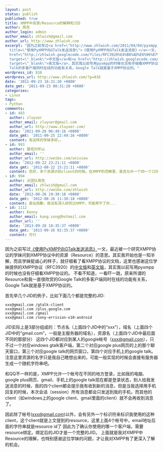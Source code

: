 ```yaml
---
layout: post
status: publish
published: true
title: XMPP中资源/Resource的解释和JID
author: 周亮
author_login: admin
author_email: zhlwish@gmail.com
author_url: http://www.zhlwish.com
excerpt: "因为之前写过<a href=\"http://www.zhlwish.com/2011/04/04/pyxmpp_gtalk/\"
  title=\"使用PyXMPP向GTalk发送消息\">《使用PyXMPP向GTalk发送消息》</a>一文，最近被一个研究XMPP协议的学妹问到XMPP协议中的资源（Resource）的意思。其实我开始也是一知半解，而且学妹挺诚心的样子，就仔细看了看XMPP协议的文档，这里也感谢这位学妹提供的XMPP协议（RFC3920）的<a
  href=\"http://zhlwish.googlecode.com/files/RFC3920%E4%B8%AD%E6%96%87%E7%BF%BB%E8%AF%91%E7%89%88.doc\"
  target=\"_blank\">中文版</a>和<a href=\"http://zhlwish.googlecode.com/files/rfc3920.pdf\"
  target=\"_blank\">英文版</a>，其实我以前写用pyxmpp的时候也没有仔细看XMPP协议的。不看不知道，一看吓一跳，原来所谓的Resource和我一直很欣赏的Google
  Talk的多客户端同时在线的功能有关系，Google Talk就是基于XMPP协议的。"
wordpress_id: 816
wordpress_url: http://www.zhlwish.com/?p=816
date: '2011-09-23 16:31:20 +0800'
date_gmt: '2011-09-23 08:31:20 +0800'
categories:
- Linux
tags:
- Python
comments:
- id: 483
  author: zluyuer
  author_email: zluyuer@gmail.com
  author_url: http://www.zluyuer.com/
  date: '2011-09-26 06:49:16 +0800'
  date_gmt: '2011-09-25 22:49:16 +0800'
  content: 有这样的学妹多好。。
- id: 993
  author: 展视刘怀山
  author_email: ''
  author_url: http://weibo.com/uniview
  date: '2012-08-22 23:21:11 +0800'
  date_gmt: '2012-08-22 15:21:11 +0800'
  content: 您好，多个资源识别client的时候。在XMPP的范畴里，是否允许一个同一个JID的一个资源，发送到另外一个资源里？当然，我们知道GTALK是不可以的。我的前提是，用XMPP的技术，做一个消息系统，同一个JID在不同终端中，自我通讯，是否可能？
- id: 994
  author: 点团队周亮
  author_email: zhlwish@gmail.com
  author_url: http://weibo.com/zhlwish
  date: '2012-08-26 19:30:18 +0800'
  date_gmt: '2012-08-26 11:30:18 +0800'
  content: 是在抱歉，我没有深入研究过XMPP，可能帮不了你...
- id: 1112
  author: Kenny
  author_email: kang.song@hotmail.com
  author_url: ''
  date: '2013-09-26 10:35:37 +0800'
  date_gmt: '2013-09-26 02:35:37 +0800'
  content: 可行
---
```


因为之前写过<a href="http://www.zhlwish.com/2011/04/04/pyxmpp_gtalk/" title="使用PyXMPP向GTalk发送消息">《使用PyXMPP向GTalk发送消息》</a>一文，最近被一个研究XMPP协议的学妹问到XMPP协议中的资源（Resource）的意思。其实我开始也是一知半解，而且学妹挺诚心的样子，就仔细看了看XMPP协议的文档，这里也感谢这位学妹提供的XMPP协议（RFC3920）的<a href="http://zhlwish.googlecode.com/files/RFC3920%E4%B8%AD%E6%96%87%E7%BF%BB%E8%AF%91%E7%89%88.doc" target="_blank">中文版</a>和<a href="http://zhlwish.googlecode.com/files/rfc3920.pdf" target="_blank">英文版</a>，其实我以前写用pyxmpp的时候也没有仔细看XMPP协议的。
不看不知道，一看吓一跳，原来所谓的Resource和我一直很欣赏的Google Talk的多客户端同时在线的功能有关系，Google Talk就是基于XMPP协议的。

首先举几个JID的例子，比如下面几个都是完整的JID:

```
xxx@gmail.com /gtalk-client
xxx@gmail.com /plus.google.com
xxx@gmail.com /gmail
xxx@gmail.com /sony-errision-x10-android
```

JID实际上是3部分组成的：节点名（上面四个JID中的“xxx”），域名（上面四个JID中的“gmail.com”，一般是主服务器的域名），资源名（上面四个JID中最后面不同的那部分）
这四个JID都对应到某人的google帐号（xxx@gmail.com），只不过一个对应windows gtalk客户端，第二个对应google plus网页的上的那个聊天窗口，第三个对应google talk的网页窗口，第四个对应手机上的google talk。注意这里资源的名字只是我自己瞎想出来的，可能一般实现的时候会直接有服务器生成一个随机字符串吧。

和QQ不一样的是，XMPP允许一个帐号在不同的地方登录，比如我的电脑、google plus网页、gmail、手机上的google talk现在都是登录状态，别人给我发送消息的时候，我的四个client都会提示我有收到新的消息，但是当我选择用手机回复的时候，本次会话（session）所有消息都会只发送到我的手机，而其他的client（如windows上的google client、gmail里面的client）就不会再收到消息了。

因此除了帐号(xxx@gmail.com)以外，会有另外一个标识符来标识我使用的这种client，这个client就是上文提到的resource，这里上面4个帐号中，email地址后面的字符串就是resource id了
因此为了确认你使用的哪一个客户端，需要resource绑定。绑定后的JID才是一个完整的JID。
上面就是我对XMPP中Resource的理解，也特别感谢这位学妹的问题，才让我对XMPP有了更深入了解的机会。
